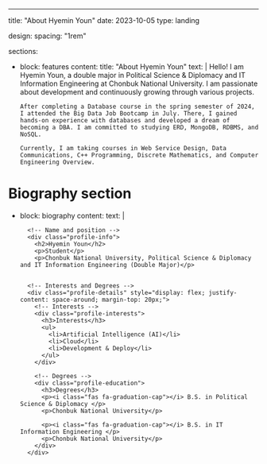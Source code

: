 ---
title: "About Hyemin Youn"
date: 2023-10-05
type: landing

design:
  spacing: "1rem"

sections:
  - block: features
    content:
      title: "About Hyemin Youn"
      text: |
        Hello! I am Hyemin Youn, a double major in Political Science & Diplomacy and IT Information Engineering at Chonbuk National University. I am passionate about development and continuously growing through various projects.

        After completing a Database course in the spring semester of 2024, I attended the Big Data Job Bootcamp in July. There, I gained hands-on experience with databases and developed a dream of becoming a DBA. I am committed to studying ERD, MongoDB, RDBMS, and NoSQL.

        Currently, I am taking courses in Web Service Design, Data Communications, C++ Programming, Discrete Mathematics, and Computer Engineering Overview.

  # Biography section
  - block: biography
    content:
      text: |
        
          <!-- Name and position -->
          <div class="profile-info">
            <h2>Hyemin Youn</h2>
            <p>Student</p>
            <p>Chonbuk National University, Political Science & Diplomacy and IT Information Engineering (Double Major)</p>
        
          
          <!-- Interests and Degrees -->
          <div class="profile-details" style="display: flex; justify-content: space-around; margin-top: 20px;">
            <!-- Interests -->
            <div class="profile-interests">
              <h3>Interests</h3>
              <ul>
                <li>Artificial Intelligence (AI)</li>
                <li>Cloud</li>
                <li>Development & Deploy</li>
              </ul>
            </div>

            <!-- Degrees -->
            <div class="profile-education">
              <h3>Degrees</h3>
              <p><i class="fas fa-graduation-cap"></i> B.S. in Political Science & Diplomacy </p>
              <p>Chonbuk National University</p>

              <p><i class="fas fa-graduation-cap"></i> B.S. in IT Information Engineering </p>
              <p>Chonbuk National University</p>
            </div>
          </div>
        
